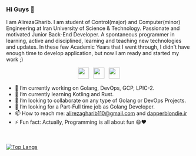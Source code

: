 ### Hi Guys 👋
I am AlirezaGharib. I am student of Control(major) and Computer(minor) Engineering at Iran University of Science & Technology. 
Passionate and motivated Junior Back-End Developer.
A spontaneous programmer in learning, active and disciplined, learning and teaching new
technologies and updates.
In these few Academic Years that I went
through, I didn't have enough time to develop application, but now I am ready and started my work ;)

<p align='center'>
<a href="https://twitter.com/DapperBlondie"><img height="30" src="https://github.com/WaylonWalker/WaylonWalker/blob/main/icon/twitter.png?raw=true"></a>&nbsp;&nbsp;
<a href="https://instagram.com/alirezagharib110"><img height="30" src="https://github.com/WaylonWalker/WaylonWalker/blob/main/icon/instagram.jpg?raw=true"></a>&nbsp;&nbsp;
<a href="https://www.linkedin.com/in/alireza-gharib/"><img height="30" src="https://github.com/WaylonWalker/WaylonWalker/blob/main/icon/linkedin.png?raw=true"></a>
</p>


- 🔭 I’m currently working on Golang, DevOps, GCP, LPIC-2.
- 🌱 I’m currently learning Kotling and Rust.
- 👯 I’m looking to collaborate on any type of Golang or DevOps Projects.
- 🤔 I’m looking for a Part-Full time job as Golang Developer.
- 📫 How to reach me: alirezagharib110@gmail.com and [dapperblondie.ir](https://dapperblondie.github.io)
- ⚡ Fun fact: Actually, Programming is all about fun 😄♥
<br/>

<p>
  <p/>

[![Top Langs](https://github-readme-stats.vercel.app/api/top-langs/?username=DapperBlondie&hide=python)](https://github.com/anuraghazra/github-readme-stats) 
<!--- [![Readme Card](https://github-readme-stats.vercel.app/api/pin/?username=anuraghazra&repo=github-readme-stats)](https://github.com/anuraghazra/github-readme-stats) --->
